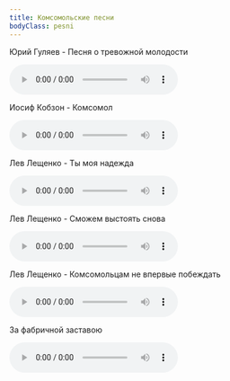 ```yaml
---
title: Комсомольские песни
bodyClass: pesni
---
```


Юрий Гуляев - Песня о тревожной молодости

<audio controls>
    <source src="/assets/files/komsomolskie-pesni/yuri-gulyaev-pesnya-o-trevozhnoi-molodosti.mp3" type="audio/mpeg">
    Ваш браузер не поддерживает элемент audio
</audio>

Иосиф Кобзон - Комсомол

<audio controls>
    <source src="/assets/files/komsomolskie-pesni/iosif-kobzon-komsomol.mp3" type="audio/mpeg">
    Ваш браузер не поддерживает элемент audio
</audio>

Лев Лещенко - Ты моя надежда

<audio controls>
    <source src="/assets/files/komsomolskie-pesni/lev-leshhenko-ty-moya-nadezhda.mp3" type="audio/mpeg">
    Ваш браузер не поддерживает элемент audio
</audio>

Лев Лещенко - Сможем выстоять снова

<audio controls>
    <source src="/assets/files/komsomolskie-pesni/lev-leshhenko-smozhem-vystoyat-snova.mp3" type="audio/mpeg">
    Ваш браузер не поддерживает элемент audio
</audio>

Лев Лещенко - Комсомольцам не впервые побеждать

<audio controls>
    <source src="/assets/files/komsomolskie-pesni/lev-leshhenko-komsomolcam-ne-vpervye-pobezhdat.mp3" type="audio/mpeg">
    Ваш браузер не поддерживает элемент audio
</audio>

За фабричной заставою

<audio controls>
    <source src="/assets/files/komsomolskie-pesni/za-fabrichnoi-zastavoyu.mp3" type="audio/mpeg">
    Ваш браузер не поддерживает элемент audio
</audio>
